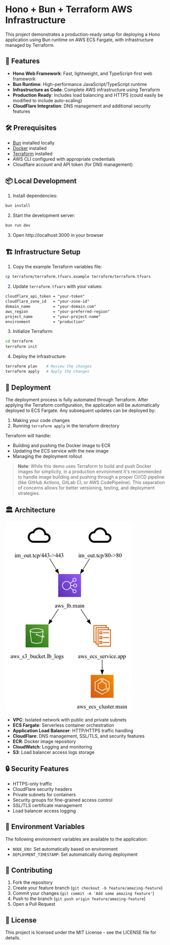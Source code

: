 # Hono + Bun + Terraform AWS Infrastructure

This project demonstrates a production-ready setup for deploying a Hono application using Bun runtime on AWS ECS Fargate, with infrastructure managed by Terraform.

## 🚀 Features

- **Hono Web Framework**: Fast, lightweight, and TypeScript-first web framework
- **Bun Runtime**: High-performance JavaScript/TypeScript runtime
- **Infrastructure as Code**: Complete AWS infrastructure using Terraform
- **Production Ready**: Includes load balancing and HTTPS (could easily be modified to include auto-scaling)
- **CloudFlare Integration**: DNS management and additional security features

## 🛠 Prerequisites

- [Bun](https://bun.sh) installed locally
- [Docker](https://www.docker.com/get-started) installed
- [Terraform](https://www.terraform.io/downloads.html) installed
- AWS CLI configured with appropriate credentials
- Cloudflare account and API token (for DNS management)

## 📦 Local Development

1. Install dependencies:
```sh
bun install
```

2. Start the development server:
```sh
bun run dev
```

3. Open http://localhost:3000 in your browser

## 🏗 Infrastructure Setup

1. Copy the example Terraform variables file:
```sh
cp terraform/terraform.tfvars.example terraform/terraform.tfvars
```

2. Update `terraform.tfvars` with your values:
```hcl
cloudflare_api_token = "your-token"
cloudflare_zone_id   = "your-zone-id"
domain_name          = "your-domain.com"
aws_region           = "your-preferred-region"
project_name         = "your-project-name"
environment          = "production"
```

3. Initialize Terraform:
```sh
cd terraform
terraform init
```

4. Deploy the infrastructure:
```sh
terraform plan    # Review the changes
terraform apply   # Apply the changes
```

## 🚢 Deployment

The deployment process is fully automated through Terraform. After applying the Terraform configuration, the application will be automatically deployed to ECS Fargate. Any subsequent updates can be deployed by:

1. Making your code changes
2. Running `terraform apply` in the terraform directory

Terraform will handle:
- Building and pushing the Docker image to ECR
- Updating the ECS service with the new image
- Managing the deployment rollout

> **Note**: While this demo uses Terraform to build and push Docker images for simplicity, in a production environment it's recommended to handle image building and pushing through a proper CI/CD pipeline (like GitHub Actions, GitLab CI, or AWS CodePipeline). This separation of concerns allows for better versioning, testing, and deployment strategies.

## 🏛 Architecture

![AWS Infrastructure Architecture](./graph.png)

- **VPC**: Isolated network with public and private subnets
- **ECS Fargate**: Serverless container orchestration
- **Application Load Balancer**: HTTP/HTTPS traffic handling
- **CloudFlare**: DNS management, SSL/TLS, and security features
- **ECR**: Docker image repository
- **CloudWatch**: Logging and monitoring
- **S3**: Load balancer access logs storage

## 🔒 Security Features

- HTTPS-only traffic
- CloudFlare security headers
- Private subnets for containers
- Security groups for fine-grained access control
- SSL/TLS certificate management
- Load balancer access logging

## 📝 Environment Variables

The following environment variables are available to the application:

- `NODE_ENV`: Set automatically based on environment
- `DEPLOYMENT_TIMESTAMP`: Set automatically during deployment

## 🧪 Contributing

1. Fork the repository
2. Create your feature branch (`git checkout -b feature/amazing-feature`)
3. Commit your changes (`git commit -m 'Add some amazing feature'`)
4. Push to the branch (`git push origin feature/amazing-feature`)
5. Open a Pull Request

## 📄 License

This project is licensed under the MIT License - see the LICENSE file for details.
